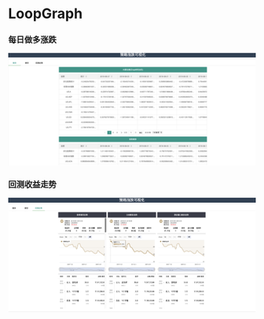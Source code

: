 # LoopGraph

### 每日做多涨跌
![image](https://github.com/GumKey/LoopGraph/blob/master/static/images/WechatIMG255.jpeg)

### 回测收益走势
![image](https://github.com/GumKey/LoopGraph/blob/master/static/images/WechatIMG256.jpeg)
